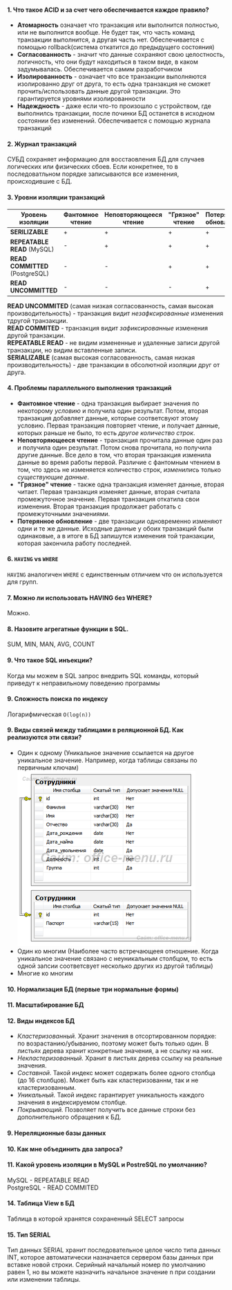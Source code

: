 #### 1. Что такое ACID и за счет чего обеспечивается каждое правило?
+ __Атомарность__ означает что транзакция или выполнится полностью, или не выполнится вообще. Не будет так, что часть команд транзакции выполнится, а другая часть нет. Обеспечивается с помощью rollback(система откатится до предыдущего состояния)
+ __Согласованность__ - значит что данные сохраняют свою целостность, логичность, что они будут находиться в таком виде, в каком задумывалась.  Обеспечивается самим разработчиком
+ __Изолированность__ - означает что все транзакции выполняются изолированно друг от друга, то есть одна транзакция не сможет прочить/использовать данные другой транзакции. Это гарантируется уровнями изолированности
+ __Надеждность__ - даже если что-то произошло с устройством, где выполнилсь транзакции, после починки БД останется в исходном состоянии без изменений. Обеспечивается с помощью журнала транзакций

#### 2. Журнал транзакций
СУБД сохраняет информацию для восстаовления БД для случаев логических или физических сбоев.
Если конкретнее, то в последоватльном порядке записываются все изменения, происходившие с БД.

#### 3. Уровни изоляции транзакций

|Уровень изоляции|Фантомное чтение|Неповторяющееся чтение|"Грязное" чтение|Потерянное обновление|
|---|---|---|---|---|
|__SERILIZABLE__|+|+|+|+|
|__REPEATABLE READ__ (MySQL)|-|+|+|+|
|__READ COMMITTED__ (PostgreSQL)|-|-|+|+|
|__READ UNCOMMITTED__|-|-|-|+|

__READ UNCOMMITED__ (самая низкая согласованность, самая высокая производительность) - транзакция видит _незафксированные_ изменения тдругой транзакции.    
__READ COMMITED__ - транзакция видит _зафиксированные_ изменения другой транзакции.    
__REPEATABLE READ__ - не видим измененные и удаленные записи другой транзакции, но видим вставленные записи.    
__SERIALIZABLE__ (самая высокая согласованность, самая низкая производительность) - две транзакции в обсолютной изоляции друг от друга.  

#### 4. Проблемы параллельного выполнения транзакций
+ __Фантомное чтение__ - одна транзакция выбирает значения по некоторому _условию_ и получила один результат. Потом, вторая транзакция добавляет данные, которые соответсвуют этому условию. Первая транзакция повторяет чтение, и получает данные, которых раньше не было, то есть _другое количество строк_.   
+ __Неповторяющееся чтение__ - транзакция прочитала данные один раз и получила один результат. Потом снова прочитала, но получила другие данные. Все дело в том, что вторая транзакция изменила данные во время работы первой. Различие с фантомным чтением в том, что здесь не изменяется количество строк, _изменились_ только _существующие данные_.     
+ __"Грязное" чтение__ - также одна транзакция изменяет данные, вторая читает. Первая транзакция изменяет данные, вторая считала промежуточное значение. Первая транзакция откатила свои изменения. Вторая транзакция продолжает работать с промежуточными значениями. 
+ __Потерянное обновление__ - две транзакции одновременно изменяют одни и те же данные. Исходные данные у обоих транзакций были одинаковые, а в итоге в БД запишутся изменения той транзакции, которая закончила работу последней.

#### 6. `HAVING` vs `WHERE`
`HAVING` аналогичен `WHERE` с единственным отличием что он используется для групп.
 
#### 7. Можно  ли использовать HAVING без WHERE?
Можно.

#### 8. Назовите агрегатные функции в SQL.
SUM, MIN, MAN, AVG, COUNT

#### 9. Что такое SQL инъекции? 
Когда мы можем в SQL запрос внедрить SQL команды, который приведут к неправильному поведению программы

#### 9. Cложность поиска по индексу
Логарифмическая `O(log(n))`

#### 9. Виды связей между таблицами в реляционной БД. Как реализуются эти связи? 
* Один к одному (Уникальное значение ссылается на другое уникальное значение. Например, когда таблицы связаны по первичным ключам)
![](https://github.com/Primisen/interview/blob/master/pictures/one-to-one.png)
* Один ко многим (Наиболее часто встречающеея отношение. Когда уникальное значение связано с неуникальным столбцом, то есть одной запсии соответсвует несколько других из другой таблицы)
* Многие ко многим

#### 10. Нормализация БД (первые три нормальные формы)

#### 11. Масштабирование БД

#### 12. Виды индексов БД
* _Кластеризованный._ Хранит значения в отсортированном порядке: по возрастанию/убыванию, поэтому может быть только один. В листьях дерева хранит конкретные значения, а не ссылку на них.
* _Некластеризованный._ Хранит в листьях дерева ссылку на реальные значения.
* _Составной._ Такой индекс может содержать более одного столбца (до 16 столбцов). Может быть как кластеризованнм, так и не кластеризованным. 
* _Уникальный._ Такой индекс гарантирует уникальность каждого значения в индексируемом столбце.
* _Покрывающий._ Позволяет получить все данные строки без дополнительного обращения к БД.

#### 9. Нереляционные базы данных

#### 10. Как мне объединить два запроса? 

#### 11. Какой уровень изоляции в MySQL и PostreSQL по умолчанию?
MySQL - REPEATABLE READ        
PostgreSQL - READ COMMITED     

#### 14. Таблица View в БД
Таблица в которой хранятся сохраненный SELECT запросы

#### 15. Тип SERIAL
Тип данных SERIAL хранит последовательное целое число типа данных INT, которое автоматически назначается сервером базы данных при вставке новой строки. Серийный начальный номер по умолчанию равен 1, но вы можете назначить начальное значение n при создании или изменении таблицы.
